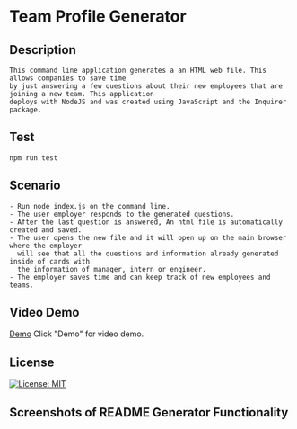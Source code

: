 # Team Profile Generator

## Description
    This command line application generates a an HTML web file. This allows companies to save time
    by just answering a few questions about their new employees that are joining a new team. This application
    deploys with NodeJS and was created using JavaScript and the Inquirer package.

## Test
    npm run test    

## Scenario
    - Run node index.js on the command line.
    - The user employer responds to the generated questions.
    - After the last question is answered, An html file is automatically created and saved.
    - The user opens the new file and it will open up on the main browser where the employer 
      will see that all the questions and information already generated inside of cards with
      the information of manager, intern or engineer. 
    - The employer saves time and can keep track of new employees and teams. 

## Video Demo

[Demo]()
Click "Demo" for video demo. 

## License

[![License: MIT](https://img.shields.io/badge/License-MIT-yellow.svg)](https://opensource.org/licenses/MIT)

## Screenshots of README Generator Functionality